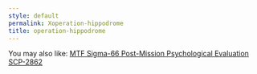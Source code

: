 ```yaml
---
style: default
permalink: Xoperation-hippodrome
title: operation-hippodrome
---
```

You may also like:
[MTF Sigma-66 Post-Mission Psychological Evaluation](http://scp-wiki.net/sigma-psych-eval)
[SCP-2862](http://scp-wiki.net/scp-2862)